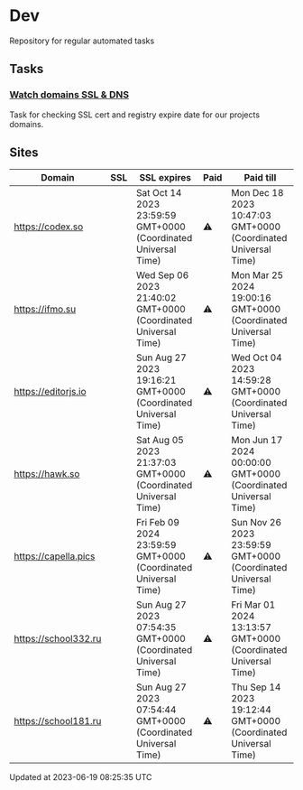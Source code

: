 # Dev

Repository for regular automated tasks

## Tasks

### [Watch domains SSL & DNS](.github/workflows/watch-domains-ssl-dns.yml)

Task for checking SSL cert and registry expire date for our projects domains.

## Sites

| Domain | SSL | SSL expires | Paid | Paid till |
| - | - | - | - | - |
| https://codex.so |  | Sat Oct 14 2023 23:59:59 GMT+0000 (Coordinated Universal Time) | ⚠️ | Mon Dec 18 2023 10:47:03 GMT+0000 (Coordinated Universal Time) |
| https://ifmo.su |  | Wed Sep 06 2023 21:40:02 GMT+0000 (Coordinated Universal Time) | ⚠️ | Mon Mar 25 2024 19:00:16 GMT+0000 (Coordinated Universal Time) |
| https://editorjs.io |  | Sun Aug 27 2023 19:16:21 GMT+0000 (Coordinated Universal Time) | ⚠️ | Wed Oct 04 2023 14:59:28 GMT+0000 (Coordinated Universal Time) |
| https://hawk.so |  | Sat Aug 05 2023 21:37:03 GMT+0000 (Coordinated Universal Time) | ⚠️ | Mon Jun 17 2024 00:00:00 GMT+0000 (Coordinated Universal Time) |
| https://capella.pics |  | Fri Feb 09 2024 23:59:59 GMT+0000 (Coordinated Universal Time) | ⚠️ | Sun Nov 26 2023 23:59:59 GMT+0000 (Coordinated Universal Time) |
| https://school332.ru |  | Sun Aug 27 2023 07:54:35 GMT+0000 (Coordinated Universal Time) | ⚠️ | Fri Mar 01 2024 13:13:57 GMT+0000 (Coordinated Universal Time) |
| https://school181.ru |  | Sun Aug 27 2023 07:54:44 GMT+0000 (Coordinated Universal Time) | ⚠️ | Thu Sep 14 2023 19:12:44 GMT+0000 (Coordinated Universal Time) |

Updated at 2023-06-19 08:25:35 UTC
